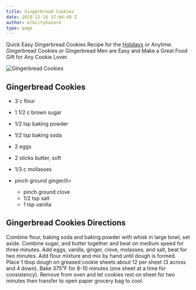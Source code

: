 ```yaml
---
title: Gingerbread Cookies
date: 2019-12-16 17:04:49 Z
author: elkcityhazard
type: page
---
```


Quick Easy Gingerbread Cookies Recipe for the [Holidays][1] or Anytime. Gingerbread Cookies or Gingerbread Men are Easy and Make a Great Food Gift for Any Cookie Lover.

![Gingerbread Cookies][2] 

## Gingerbread Cookies

  * 3 c flour
  * 1 1/2 c brown sugar
  * 1/2 tsp baking powder
  * 1/2 tsp baking soda
  * 2 eggs
  * 2 sticks butter, soft
  * 1/3 c mollasses
  * pinch ground ginger/li> 
      * pinch ground clove
      * 1/2 tsp salt
      * 1 tsp vanilla</ul> 
    ## Gingerbread Cookies Directions
    
    Combine flour, baking soda and baking powder with whisk in large bowl, set aside. Combine sugar, and butter together and beat on medium speed for three minutes. Add eggs, vanilla, ginger, clove, molasses, and salt, beat for two minutes. Add flour mixture and mix by hand until dough is formed. Place 1 tbsp dough on greased cookie sheets about 12 per sheet (3 across and 4 down). Bake 375&#8457; for 8-10 minutes (one sheet at a time for consistency). Remove from oven and let cookies rest on sheet for two minutes then transfer to open paper grocery bag to cool.

 [1]: /wordpress/recipes-for-special-occasions-and-events/
 [2]: http://www.quick-e-recipes.com/sitebuildercontent/sitebuilderpictures/.pond/IMG_0792_1024.jpg.w300h225.jpg